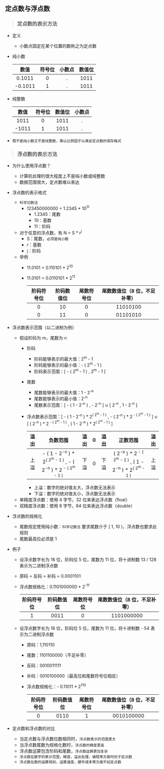 ## 定点数与浮点数

>### 定点数的表示方法
* 定义
    * 小数点固定在某个位置的数称之为定点数
* 纯小数

    | 数值 | 符号位 | 小数点 | 数值位 |
    | :---: | :---: | :---: | :---: |
    | 0.1011 | 0 | . | 1011 |
    | -0.1011 | 1 | . | 1011 |

* 纯整数

    | 数值 | 符号位 | 数值位 | 小数点 |
    | :---: | :---: | :---: | :---: |
    | 1011 | 0 | 1011 | . |
    | -1011 | 1 | 1011 | . |

* `既不是纯小数又不是纯整数，乘以比例因子以满足定点数的保存格式`

>### 浮点数的表示方法
* 为什么使用浮点数？
    * 计算机处理的很大程度上不是纯小数或纯整数
    * 数据范围很大，定点数难以表达
* 浮点数的表示格式
    * `科学记数法`
        * 123450000000 = 1.2345 * 10<sup>11</sup>
            * 1.2345：尾数
            * 10：基数
            * 11：阶码
    * 对于任意的浮点数，有 N = S * r<sup>j</sup>
        * S：尾数，`必须是纯小数`
        * r：基数 
        * j：阶码
    * 举例
        * 11.0101 = 0.110101 * 2<sup>10</sup>
        * 11.0101 = 0.0110101 * 2<sup>11</sup>
        
            | 阶码符号位 | 阶码数值位 | 尾数符号位 | 尾数数值位（8 位，不足补零） |
            | :---: | :---: | :---: | :---: |
            | 0 | 10 | 0 | 11010100 |
            | 0 | 11 | 0 | 01101010 |
        
* 浮点数表示范围（以二进制为例）
    * 假设阶码为 m，尾数为 n
        * 阶码
            * 阶码能够表示的最大值：2<sup>m</sup> - 1
            * 阶码能够表示的最小值：- ( 2<sup>m</sup> - 1 )
            * 阶码表示范围：\[ - ( 2<sup>m</sup> - 1 ) , 2<sup>m</sup> - 1 \]
        * 尾数
            * 尾数能够表示的最大值：1 - 2<sup>-n</sup>
            * 尾数能够表示的最小值：2<sup>-n</sup>
            * 尾数表示范围：\[ - ( 1 - 2<sup>-n</sup> ) , - 2<sup>-n</sup> \] ∪ \[ 2<sup>-n</sup> , 1 - 2<sup>-n</sup> \]
        * 浮点数表示范围：\[ - ( 1 - 2<sup>-n</sup> ) * 2<sup>( 2<sup>m</sup> - 1 )</sup> , - ( 2<sup>-n</sup> ) * 2<sup> - ( 2<sup>m</sup> - 1 )</sup> \] ∪ \[ ( 2<sup>-n</sup> ) * 2<sup> - ( 2<sup>m</sup> - 1 )</sup> , ( 1 - 2<sup>-n</sup> ) * 2<sup>( 2<sup>m</sup> - 1 )</sup> \]
        
            | 溢出 | 负数范围 | 溢出 | 0 | 溢出 | 正数范围 | 溢出 |
            | :---: | :---: | :---: | :---: | :---: | :---: | :---: |
            | 上溢 | - ( 1 - 2<sup>-n</sup> ) * 2<sup>( 2<sup>m</sup> - 1 )</sup> , - ( 2<sup>-n</sup> ) * 2<sup> - ( 2<sup>m</sup> - 1 )</sup> | 下溢 | 0 | 下溢 | ( 2<sup>-n</sup> ) * 2<sup> - ( 2<sup>m</sup> - 1 )</sup> , ( 1 - 2<sup>-n</sup> ) * 2<sup>( 2<sup>m</sup> - 1 )</sup> | 上溢 |
        
            * 上溢：数字的绝对值太大，浮点数无法表示
            * 下溢：数字的绝对值太小，浮点数无法表示
    * 单精度浮点数：使用 4 字节，32 位来表达浮点数（float）
    * 双精度浮点数：使用 8 字节，64 位来表达浮点数（double）

* 浮点数的规格化
    * 尾数规定使用纯小数：`科学记数法` 要求尾数介于 [ 1, 10 )，浮点数也要求此规则
    * 尾数最高位必须是 1
* 例子
    * 设浮点数字长为 16 位，阶码位 5 位，尾数为 11 位，将十进制数 13 / 128 表示为二进制浮点数
    * 原码 = 反码 = 补码 = 0.0001101
    * 浮点数规格化：0.1101000000 * 2<sup>-11</sup>
    
        | 阶码符号位 | 阶码数值位 | 尾数符号位 | 尾数数值位（8 位，不足补零） |
        | :---: | :---: | :---: | :---: |
        | 1 | 0011 | 0 | 1101000000 |

    * 设浮点数字长为 16 位，阶码位 5 位，尾数为 11 位，将十进制数 - 54 表示为二进制浮点数
        * 原码：1,110110
        * 尾数：1101100000（不足补零）
        * 反码：0010011111
        * 补码：0010100000（最高位和尾数符号位相反）
        * 浮点数规格化：- 0.11011 * 2<sup>110</sup>
            
            | 阶码符号位 | 阶码数值位 | 尾数符号位 | 尾数数值位（8 位，不足补零） |
            | :---: | :---: | :---: | :---: |
            | 0 | 0110 | 1 | 0010100000 |

* 定点数和浮点数的对比
    * 当定点数与浮点数位数相同时，`浮点数表示的范围更大`
    * 当浮点数尾数为规格化数时，`浮点数的精度更高`
    * 浮点数运算包含阶码和尾数，`浮点数运算更加复杂`
    * `浮点数在数字的表示范围，精度，溢出处理，编程等方面均优于定点数`
    * `浮点数在数的运算规则，运算速度，硬件成本等方面不如定点数`
